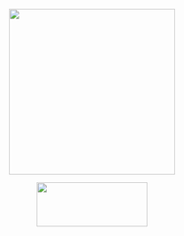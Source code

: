 <p align="center">
<img src="https://i.imgur.com/MrNWbXa.png" width="300" height="300"/>
 <p align="center">
<img src="https://www.crackingpro.com/uploads/team_VIP.gif" width="200" height="80"/>
</p>

